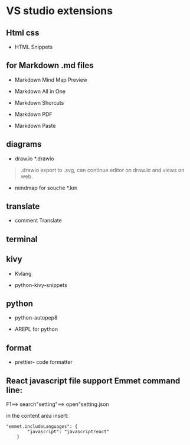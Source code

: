 # VS studio extensions

## Html css

- HTML Snippets


## for Markdown .md files

- Markdown Mind Map Preview

- Markdown All in One

- Markdown Shorcuts

- Markdown PDF

- Markdown Paste


## diagrams
- draw.io *.drawio

> .drawio export to .svg, can continue editor on draw.io and views on web.

- mindmap for souche *.km

## translate

- comment Translate

## terminal

## kivy

- Kvlang

- python-kivy-snippets

## python

- python-autopep8

- AREPL for python

## format
- prettier- code formatter 

## React javascript file support Emmet command line:

F1==> search"setting"==> open"setting.json

in the content area insert:

```
"emmet.includeLanguages": {
        "javascript": "javascriptreact"
    }

```


